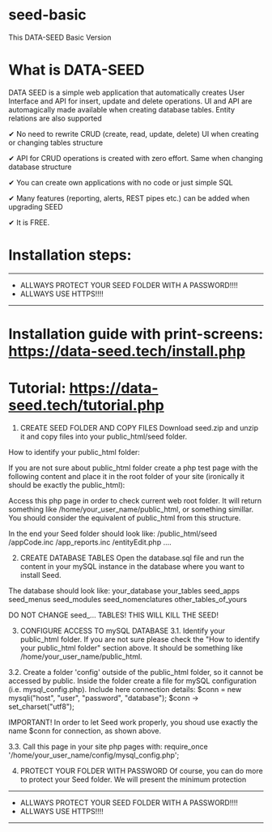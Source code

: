 # seed-basic
This DATA-SEED Basic Version


# What is DATA-SEED

DATA SEED is a simple web application that automatically creates User Interface and API for insert, update and delete operations. UI and API are automagically made available when creating database tables. Entity relations are also supported

✔ No need to rewrite CRUD (create, read, update, delete) UI when creating or changing tables structure

✔ API for CRUD operations is created with zero effort. Same when changing database structure

✔ You can create own applications with no code or just simple SQL

✔ Many features (reporting, alerts, REST pipes etc.) can be added when upgrading SEED

✔ It is FREE.



# Installation steps:

------------------------------------------------------------------
* ALLWAYS PROTECT YOUR SEED FOLDER WITH A PASSWORD!!!!
* ALLWAYS USE HTTPS!!!!
------------------------------------------------------------------

# Installation guide with print-screens: https://data-seed.tech/install.php
# Tutorial: https://data-seed.tech/tutorial.php



1. CREATE SEED FOLDER AND COPY FILES
Download seed.zip and unzip it and copy files into your public_html/seed folder.


How to identify your public_html folder:

If you are not sure about public_html folder create a php test page with the following content and place it in the root folder of your site
(ironically it should be exactly the public_html):

<?php
header("Content-Type: text/plain;charset=UTF-8");
print($_SERVER['DOCUMENT_ROOT']);
?>

Access this php page in order to check current web root folder. It will return something like /home/your_user_name/public_html, or something simillar.
You should consider the equivalent of public_html from this structure.


In the end your Seed folder should look like:
/public_html/seed
	/appCode.inc
	/app_reports.inc
	/entityEdit.php
	....





2. CREATE DATABASE TABLES
Open the database.sql file and run the content in your mySQL instance in the database where you want to install Seed.

The database should look like:
your_database
	your_tables
	seed_apps
	seed_menus
	seed_modules
	seed_nomenclatures
	other_tables_of_yours
	


DO NOT CHANGE seed_... TABLES! THIS WILL KILL THE SEED!



3. CONFIGURE ACCESS TO mySQL DATABASE
3.1. Identify your public_html folder. If you are not sure please check the "How to identify your public_html folder" section above.
It should be something like /home/your_user_name/public_html.
 
3.2. Create a folder 'config' outside of the public_html folder, so it cannot be accessed by public.
Inside the folder create a file for mySQL configuration (i.e. mysql_config.php).
Include here connection details:
$conn = new mysqli("host", "user", "password", "database");
$conn -> set_charset("utf8");

IMPORTANT! In order to let Seed work properly, you shoud use exactly the name $conn for connection, as shown above.
 
 
3.3. Call this page in your site php pages with: require_once '/home/your_user_name/config/mysql_config.php';


4. PROTECT YOUR FOLDER WITH PASSWORD
Of course, you can do more to protect your Seed folder. We will present the minimum protection


------------------------------------------------------------------
* ALLWAYS PROTECT YOUR SEED FOLDER WITH A PASSWORD!!!!
* ALLWAYS USE HTTPS!!!!
------------------------------------------------------------------

